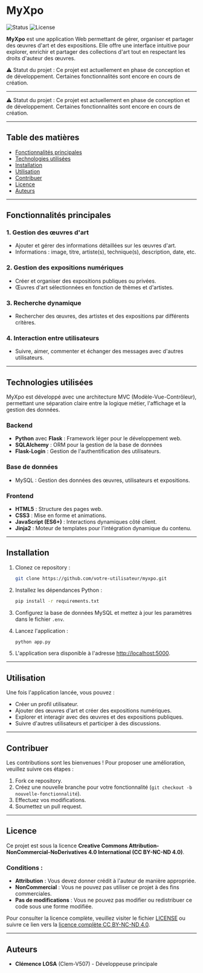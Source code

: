 # MyXpo

![Status](https://img.shields.io/badge/status-WIP%20(Work%20in%20Progress)-yellow.svg)
![License](https://img.shields.io/badge/license-CC--BY--NC--ND--4.0-blue.svg)

**MyXpo** est une application Web permettant de gérer, organiser et partager des œuvres d'art et des expositions. Elle offre une interface intuitive pour explorer, enrichir et partager des collections d'art tout en respectant les droits d'auteur des œuvres.

⚠️ Statut du projet : Ce projet est actuellement en phase de conception et de développement. Certaines fonctionnalités sont encore en cours de création.

---

⚠️ Statut du projet : Ce projet est actuellement en phase de conception et de développement. Certaines fonctionnalités sont encore en cours de création.

---

## Table des matières
- [Fonctionnalités principales](#fonctionnalités-principales)
- [Technologies utilisées](#technologies-utilisées)
- [Installation](#installation)
- [Utilisation](#utilisation)
- [Contribuer](#contribuer)
- [Licence](#licence)
- [Auteurs](#auteurs)

---

## Fonctionnalités principales

### 1. Gestion des œuvres d'art
- Ajouter et gérer des informations détaillées sur les œuvres d'art.
- Informations : image, titre, artiste(s), technique(s), description, date, etc.

### 2. Gestion des expositions numériques
- Créer et organiser des expositions publiques ou privées.
- Œuvres d'art sélectionnées en fonction de thèmes et d'artistes.

### 3. Recherche dynamique
- Rechercher des œuvres, des artistes et des expositions par différents critères.

### 4. Interaction entre utilisateurs
- Suivre, aimer, commenter et échanger des messages avec d'autres utilisateurs.

---

## Technologies utilisées

MyXpo est développé avec une architecture MVC (Modèle-Vue-Contrôleur), permettant une séparation claire entre la logique métier, l'affichage et la gestion des données.

### Backend
- **Python** avec **Flask** : Framework léger pour le développement web.
- **SQLAlchemy** : ORM pour la gestion de la base de données
- **Flask-Login** : Gestion de l'authentification des utilisateurs.

### Base de données
- MySQL : Gestion des données des œuvres, utilisateurs et expositions.

### Frontend
- **HTML5** : Structure des pages web.
- **CSS3** : Mise en forme et animations.
- **JavaScript (ES6+)** : Interactions dynamiques côté client.
- **Jinja2** : Moteur de templates pour l'intégration dynamique du contenu.

---

## Installation

1. Clonez ce repository :
   ```bash
   git clone https://github.com/votre-utilisateur/myxpo.git
   ```

2. Installez les dépendances Python :
   ```bash
   pip install -r requirements.txt
   ```

3. Configurez la base de données MySQL et mettez à jour les paramètres dans le fichier `.env`.

4. Lancez l'application :
   ```bash
   python app.py
   ```

5. L'application sera disponible à l'adresse [http://localhost:5000](http://localhost:5000).

---

## Utilisation

Une fois l'application lancée, vous pouvez :
- Créer un profil utilisateur.
- Ajouter des œuvres d'art et créer des expositions numériques.
- Explorer et interagir avec des œuvres et des expositions publiques.
- Suivre d'autres utilisateurs et participer à des discussions.

---

## Contribuer

Les contributions sont les bienvenues ! Pour proposer une amélioration, veuillez suivre ces étapes :

1. Fork ce repository.
2. Créez une nouvelle branche pour votre fonctionnalité (`git checkout -b nouvelle-fonctionnalité`).
3. Effectuez vos modifications.
4. Soumettez un pull request.

---

## Licence

Ce projet est sous la licence **Creative Commons Attribution-NonCommercial-NoDerivatives 4.0 International (CC BY-NC-ND 4.0)**.

### Conditions :
- **Attribution** : Vous devez donner crédit à l'auteur de manière appropriée.
- **NonCommercial** : Vous ne pouvez pas utiliser ce projet à des fins commerciales.
- **Pas de modifications** : Vous ne pouvez pas modifier ou redistribuer ce code sous une forme modifiée.

Pour consulter la licence complète, veuillez visiter le fichier [LICENSE](./LICENSE) ou suivre ce lien vers la [licence complète CC BY-NC-ND 4.0](https://creativecommons.org/licenses/by-nc-nd/4.0/).

---

## Auteurs

- **Clémence LOSA** (Clem-V507) - Développeuse principale